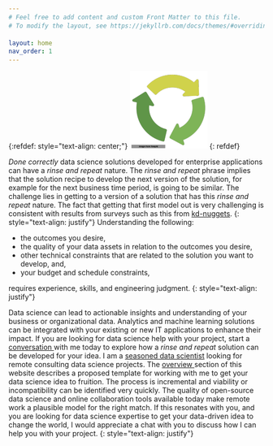 ```yaml
---
# Feel free to add content and custom Front Matter to this file.
# To modify the layout, see https://jekyllrb.com/docs/themes/#overriding-theme-defaults

layout: home
nav_order: 1
---
```

{:refdef: style="text-align: center;"}
![rinse and repeat logo](assets/images/logonav_resized.png)
{: refdef}

_Done correctly_ data science solutions developed for enterprise applications can have a _rinse and repeat_ nature. The _rinse and repeat_ phrase implies that the solution recipe to develop the next version of the solution, for example for the next business time period, is going to be similar. The challenge lies in getting to a version of a solution that has this _rinse and repeat_ nature. The fact that getting that first model out is very challenging is consistent with results from surveys such as this from <a href="https://www.kdnuggets.com/2022/01/models-rarely-deployed-industrywide-failure-machine-learning-leadership.html"> kd-nuggets</a>.
{: style="text-align: justify"} 
Understanding the following:
* the outcomes you desire,
* the quality of your data assets in relation to the outcomes you desire,
* other technical constraints that are related to the solution you want to develop, and,
* your budget and schedule constraints,

requires experience, skills, and engineering judgment. 
{: style="text-align: justify"}


Data science can lead to actionable insights and understanding of your business or organizational data. Analytics and machine learning solutions can be integrated with your existing or new IT applications to enhance their impact. If you are looking for data science help with your project, start a <a href="https://calendly.com/rajiv-sambasivan/30min"> conversation </a> with me today to explore how a <em> rinse and repeat </em> solution can be developed for your idea. I am a <a href="https://rajivsam.github.io/"> seasoned data scientist</a> looking for remote consulting data science projects. The <a href="{{ '/about/' }}">overview </a> section of this website describes a proposed template for working with me to get your data science idea to fruition. The process is incremental and viability or incompatibility can be identified very quickly. The quality of open-source data science and online collaboration tools available today make remote work a plausible model for the right match. If this resonates with you, and you are looking for data science expertise to get your data-driven idea to change the world, I would appreciate a chat with you to discuss how I can help you with your project.
  {: style="text-align: justify"}


